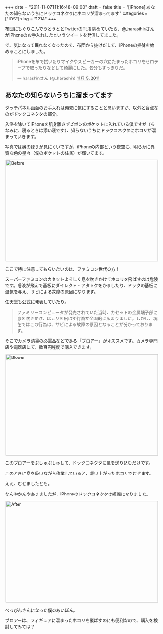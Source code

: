 +++
date = "2011-11-07T11:16:48+09:00"
draft = false
title = "[iPhone] あなたの知らないうちにドックコネクタにホコリが溜まってます"
categories = ["iOS"]
slug = "1214"
+++

布団にもぐりこんでうとうととTwitterのTLを眺めていたら、@_harasihinさんがiPhoneのお手入れしたというツイートを発信してました。

で、気になって眠れなくなったので、布団から抜けだして、iPhoneの掃除を始めることにしました。

<blockquote class="twitter-tweet" lang="ja"><p>iPhoneを布で拭いたりマイクやスピーカーの穴にたまったホコリをセロテープで取ったりなどして綺麗にした。気分もすっきりだ。</p>&mdash; harashinさん (@_harashin) <a href="https://twitter.com/_harashin/status/132836522570420224" data-datetime="2011-11-05T15:07:49+00:00">11月 5, 2011</a></blockquote>

<h2>あなたの知らないうちに溜まってます</h2>

タッチパネル画面のお手入れは頻繁に気にすることと思いますが、以外と盲点なのがドックコネクタの部分。

入浴を除いてiPhoneを肌身離さずズボンのポケットに入れている僕ですが（ちなみに、寝るときは添い寝です）、知らないうちにドックコネクタにホコリが溜まっていきます。

写真では奥のほうが見にくいですが、iPhoneの内部という夜空に、明らかに異質な色の星々（僕のポケットの住民）が輝いてます。

<img style="display:block; margin-left:auto; margin-right:auto;" src="/images/2011/11/before.jpg" alt="Before" title="before.JPG" border="0" width="500" height="333" />

ここで特に注意してもらいたいのは、ファミコン世代の方！

スーパーファミコンのカセットよろしく息を吹きかけてホコリを飛ばすのは危険です。唾液が飛んで基板にダイレクト・アタックをかましたり、ドックの基板に湿気を与え、サビによる故障の原因になります。

任天堂も公式に発表していたり。

<blockquote><p>ファミリーコンピュータが発売されていた当時、カセットの金属端子部に息を吹きかけ、ほこりを飛ばす行為が全国的に広まりました。しかし、現在ではこの行為は、サビによる故障の原因となることが分かっております。</p></blockquote>

そこでカメラ清掃の必需品などである「ブロアー」がオススメです。カメラ専門店や電器店にて、数百円程度で購入できます。

<img style="display:block; margin-left:auto; margin-right:auto;" src="/images/2011/11/blower.jpg" alt="Blower" title="blower.JPG" border="0" width="500" height="332" />

このブロアーをぷしゅぷしゅして、ドックコネクタに風を送り込むだけです。

このときに息を吸いながら作業していると、舞い上がったホコリでむせます。

ええ、むせましたとも。

なんやかんやありましたが、iPhoneのドックコネクタは綺麗になりました。

<img style="display:block; margin-left:auto; margin-right:auto;" src="/images/2011/11/after.jpg" alt="After" title="after.JPG" border="0" width="500" height="333" />

べっぴんさんになった僕のあいぽん。

ブロアーは、フィギュアに溜まったホコリを飛ばすのにも便利なので、購入を検討してみては？

